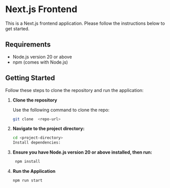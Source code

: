  # Next.js Frontend

This is a Next.js frontend application. Please follow the instructions below to get started.

## Requirements

- Node.js version 20 or above
- npm (comes with Node.js)

## Getting Started

Follow these steps to clone the repository and run the application:

1. **Clone the repository**

   Use the following command to clone the repo:

   ```bash
   git clone  <repo-url>
   
2. **Navigate to the project directory:**

    ```bash
    cd <project-directory>
    Install dependencies:

3. **Ensure you have Node.js version 20 or above installed, then run:**
   ```bash
    npm install

4. **Run the Application**

    ```bash
    npm run start


